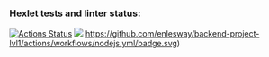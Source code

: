 ### Hexlet tests and linter status:
[![Actions Status](https://github.com/enlesway/backend-project-lvl1/workflows/hexlet-check/badge.svg)](https://github.com/enlesway/backend-project-lvl1/actions)
<a href="https://codeclimate.com/github/codeclimate/codeclimate/maintainability"><img src="https://api.codeclimate.com/v1/badges/a99a88d28ad37a79dbf6/maintainability" /></a>
https://github.com/enlesway/backend-project-lvl1/actions/workflows/nodejs.yml/badge.svg)
